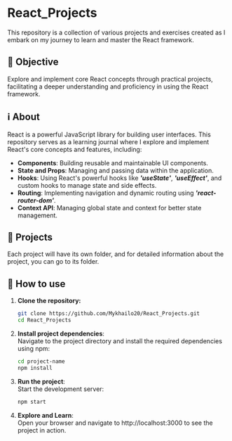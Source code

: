 # React_Projects
This repository is a collection of various projects and exercises created as I embark on my journey to learn and master the React framework.

## :dart: Objective
Explore and implement core React concepts through practical projects, facilitating a deeper understanding and proficiency in using the React framework.

## :information_source: About
React is a powerful JavaScript library for building user interfaces. This repository serves as a learning journal where I explore and implement React's core concepts and features, including:
- **Components**: Building reusable and maintainable UI components.
- **State and Props**: Managing and passing data within the application.
- **Hooks**: Using React's powerful hooks like **<i>'useState'</i>**, **<i>'useEffect'</i>**, and custom hooks to manage state and side effects.
- **Routing**: Implementing navigation and dynamic routing using **<i>'react-router-dom'</i>**.
- **Context API**: Managing global state and context for better state management.

## :open_file_folder: Projects
Each project will have its own folder, and for detailed information about the project, you can go to its folder.

## :book: How to use
1. **Clone the repository:**
   ```bash
   git clone https://github.com/Mykhailo20/React_Projects.git
   cd React_Projects
   ```
2. **Install project dependencies**:<br>
   Navigate to the project directory and install the required dependencies using npm:
   ```bash
   cd project-name
   npm install
   ```
3. **Run the project**:<br> 
   Start the development server:

   ```bash
   npm start
   ```
4. **Explore and Learn**:<br>
   Open your browser and navigate to http://localhost:3000 to see the project in action.